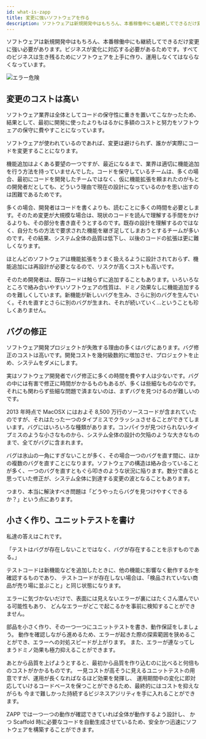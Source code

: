 ```yaml
---
id: what-is-zapp
title: 変更に強いソフトウェアを作る
description: ソフトウェアは新規開発中はもちろん、本番稼働中にも継続してできるだけ変更に強い必要があります。ビジネスが変化に対応する必要があるためです。すべてのビジネスは生き残るためにソフトウェアを上手に作り、運用しなくてはならなくなっています。
---
```


ソフトウェアは新規開発中はもちろん、本番稼働中にも継続してできるだけ変更に強い必要があります。ビジネスが変化に対応する必要があるためです。すべてのビジネスは生き残るためにソフトウェアを上手に作り、運用しなくてはならなくなっています。

![エラー危険](/imgs/doc/shark.jpg)

## 変更のコストは高い

ソフトウェア業界は全体としてコードの保守性に重きを置いてこなかったため、結果として、最初に開発に使ったよりもはるかに多額のコストと努力をソフトウェアの保守に費やすことになっています。

ソフトウェアが使われているのであれば、変更は避けられず、誰かが実際にコードを変更することになります。

機能追加はよくある要望の一つですが、最近になるまで、業界は適切に機能追加を行う方法を持っていませんでした。コードを保守しているチームは、多くの場合、最初にコードを開発したチームではなく、仮に機能拡張を頼まれたのがもとの開発者だとしても、どういう理由で現在の設計になっているのかを思い出すのは困難であるためです。

多くの場合、開発者はコードを書くよりも、読むことに多くの時間を必要とします。そのため変更が大規模な場合は、現状のコードを読んで理解する手間をかけるよりも、その部分を書き直そうとするのです。既存の設計を理解するのではなく、自分たちの方法で要求された機能を継ぎ足してしまおうとするチームが多いのです。その結果、システム全体の品質は低下し、以後のコードの拡張は更に難しくなります。

ほとんどのソフトウェアは機能拡張をうまく扱えるように設計されておらず、機能追加には再設計が必要となるので、リスクが高くコストも高いです。

そのため開発者は、既存コードは触らずに追加することもあります。いろいろなところで絡み合いやすいソフトウェアの性質は、ドミノ効果なしに機能追加するのを難しくしています。新機能が新しいバグを生み、さらに別のバグを生んでいく。それを直すとさらに別のバグが生まれ、それが続いていく...ということも珍しくありません。

## バグの修正

ソフトウェア開発プロジェクトが失敗する理由の多くはバグにあります。バグ修正のコストは高いです。開発コストを幾何級数的に増加させ、プロジェクトを止め、システムをダメにします。

実はソフトウェア開発者でバグ修正に多くの時間を費やす人は少ないです。バグの中には有害で修正に時間がかかるものもあるが、多くは些細なものなのです。それにも関わらず些細な問題で済まないのは、まずバグを見つけるのが難しいのです。

2013 年時点で MacOSX にはおよそ 8,500 万行のソースコードが含まれていたのですが、それはたった一つのタイプミスでクラッシュさせることができてしまいます。バグにはいろいろな種類があります。コンパイラが見つけられないタイプミスのような小さなものから、システム全体の設計の欠陥のような大きなものまで、全てがバグに含まれます。

バグは氷山の一角にすぎないことが多く、その場合一つのバグを直す間に、ほかの複数のバグを直すことになります。ソフトウェアの構造は絡み合っていることが多く、一つのバグを直すともぐら叩きのような状況に陥ります。数分で直ると思っていた修正が、システム全体に到達する変更の波となることもあります。

つまり、本当に解決すべき問題は「どうやったらバグを見つけやすくできるか？」という点にあります。

## 小さく作り、ユニットテストを書け

私達の答えはこれです。

「テストはバグが存在しないことではなく、バグが存在することを示すものである。」

テストコードは新機能などを追加したときに、他の機能に影響なく動作するかを確認するものであり、
テストコードが存在しない場合は、「検品されていない商品が売り場に並ぶこと」と同じ状態になります。

エラーに気づかないだけで、表面には見えないエラーが裏にはたくさん潜んでいる可能性もあり、
どんなエラーがどこで起こるかを事前に検知することができません。

部品を小さく作り、その一つ一つにユニットテストを書き、動作保証をしましょう。
動作を確認しながら進めるため、エラーが起きた際の探索範囲を狭めることができ、エラーへの対処スピードが上がります。
また、エラーが連なってしまうドミノ効果も極力抑えることができます。

あとから品質を上げようとすると、最初から品質を作り込むのに比べると何倍ものコストがかかるものです。
一見コストが高そうに見えるユニットテストの用意ですが、運用が長くなればなるほど効果を発揮し、
運用期間中の変化に即対応していけるコードベースを保つことができるため、最終的にはコストを抑えながらも
今まで難しかった持続するビジネスアジリティを手に入れることができます。

ZAPP では一つ一つの動作が確認できていれば全体が動作するよう設計し、
かつ Scaffold 時に必要なコードを自動生成させているため、安全かつ迅速にソフトウェアを構築することができます。
